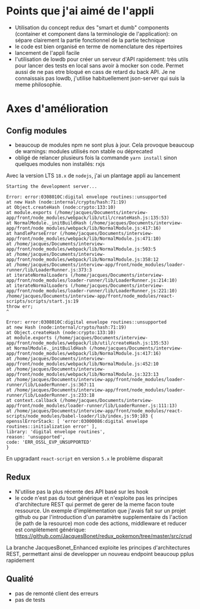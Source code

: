 # Points que j'ai aimé de l'appli

* Utilisation du concept redux des "smart et dumb" components (container et component dans la terminologie de l'application): on sépare clairement la partie fonctionnel de la partie technique
* le code est bien organisé en terme de nomenclature des répertoires
* lancement de l'appli facile
* l'utilisation de lowdb pour créer un serveur d'API rapidement: très utils pour lancer des tests en local sans avoir à mocker son code. Permet aussi de ne pas etre bloqué en cass de retard du back API. Je ne connaissais pas lowdb, j'utilise habituellement json-server qui suis la meme philosophie.


# Axes d'amélioration

## Config modules

* beaucoup de modules npm ne sont plus à jour. Cela provoque beaucoup de warnings: modules utilisés non stable ou déprecated
* obligé de relancer plusieurs fois la commande `yarn install` sinon quelques modules non installés: rxjs

Avec la version LTS `18.x` de `nodejs`, j'ai un plantage appli au lancement

```
Starting the development server...

Error: error:0308010C:digital envelope routines::unsupported
at new Hash (node:internal/crypto/hash:71:19)
at Object.createHash (node:crypto:133:10)
at module.exports (/home/jacques/Documents/interview-app/front/node_modules/webpack/lib/util/createHash.js:135:53)
at NormalModule._initBuildHash (/home/jacques/Documents/interview-app/front/node_modules/webpack/lib/NormalModule.js:417:16)
at handleParseError (/home/jacques/Documents/interview-app/front/node_modules/webpack/lib/NormalModule.js:471:10)
at /home/jacques/Documents/interview-app/front/node_modules/webpack/lib/NormalModule.js:503:5
at /home/jacques/Documents/interview-app/front/node_modules/webpack/lib/NormalModule.js:358:12
at /home/jacques/Documents/interview-app/front/node_modules/loader-runner/lib/LoaderRunner.js:373:3
at iterateNormalLoaders (/home/jacques/Documents/interview-app/front/node_modules/loader-runner/lib/LoaderRunner.js:214:10)
at iterateNormalLoaders (/home/jacques/Documents/interview-app/front/node_modules/loader-runner/lib/LoaderRunner.js:221:10)
/home/jacques/Documents/interview-app/front/node_modules/react-scripts/scripts/start.js:19
throw err;
^

Error: error:0308010C:digital envelope routines::unsupported
at new Hash (node:internal/crypto/hash:71:19)
at Object.createHash (node:crypto:133:10)
at module.exports (/home/jacques/Documents/interview-app/front/node_modules/webpack/lib/util/createHash.js:135:53)
at NormalModule._initBuildHash (/home/jacques/Documents/interview-app/front/node_modules/webpack/lib/NormalModule.js:417:16)
at /home/jacques/Documents/interview-app/front/node_modules/webpack/lib/NormalModule.js:452:10
at /home/jacques/Documents/interview-app/front/node_modules/webpack/lib/NormalModule.js:323:13
at /home/jacques/Documents/interview-app/front/node_modules/loader-runner/lib/LoaderRunner.js:367:11
at /home/jacques/Documents/interview-app/front/node_modules/loader-runner/lib/LoaderRunner.js:233:18
at context.callback (/home/jacques/Documents/interview-app/front/node_modules/loader-runner/lib/LoaderRunner.js:111:13)
at /home/jacques/Documents/interview-app/front/node_modules/react-scripts/node_modules/babel-loader/lib/index.js:59:103 {
opensslErrorStack: [ 'error:03000086:digital envelope routines::initialization error' ],
library: 'digital envelope routines',
reason: 'unsupported',
code: 'ERR_OSSL_EVP_UNSUPPORTED'
}
```

En upgradant `react-script` en version `5.x` le problème disparait


## Redux

* N'utilise pas la plus récente des API basé sur les hook
* le code n'est pas du tout générique et n'exploite pas les principes d'architecture REST qui permet de gerer de la meme facon toute ressource. Un exemple d'implémentation que j'avais fait sur un projet github ou par l'introduction d'un paramètre supplementaire ds l'action (le path de la resource) mon code des actions, middleware et reducer est conplètement générique: https://github.com/JacquesBonet/redux_pokemon/tree/master/src/crud

La branche JacquesBonet_Enhanced exploite les principes d'architectures REST, permettant ainsi de developper un nouveau endpoint beaucoup pplus rapidement

## Qualité

* pas de remonté client des erreurs
* pas de tests


